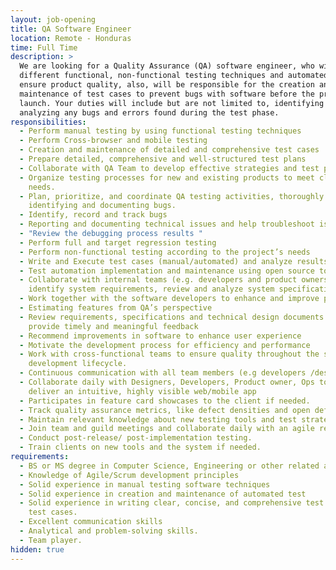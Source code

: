 ```yaml
---
layout: job-opening
title: QA Software Engineer
location: Remote - Honduras
time: Full Time
description: >
  We are looking for a Quality Assurance (QA) software engineer, who will manage
  different functional, non-functional testing techniques and automated tests to
  ensure product quality, also, will be responsible for the creation and
  maintenance of test cases to prevent bugs with software before the product
  launch. Your duties will include but are not limited to, identifying and
  analyzing any bugs and errors found during the test phase.
responsibilities:
  - Perform manual testing by using functional testing techniques
  - Perform Cross-browser and mobile testing
  - Creation and maintenance of detailed and comprehensive test cases
  - Prepare detailed, comprehensive and well-structured test plans
  - Collaborate with QA Team to develop effective strategies and test plans
  - Organize testing processes for new and existing products to meet client
    needs.
  - Plan, prioritize, and coordinate QA testing activities, thoroughly
    identifying and documenting bugs.
  - Identify, record and track bugs
  - Reporting and documenting technical issues and help troubleshoot issues
  - "Review the debugging process results "
  - Perform full and target regression testing
  - Perform non-functional testing according to the project’s needs
  - Write and Execute test cases (manual/automated) and analyze results
  - Test automation implementation and maintenance using open source tools
  - Collaborate with internal teams (e.g. developers and product owners) to
    identify system requirements, review and analyze system specifications
  - Work together with the software developers to enhance and improve programs
  - Estimating features from QA’s perspective
  - Review requirements, specifications and technical design documents to
    provide timely and meaningful feedback
  - Recommend improvements in software to enhance user experience
  - Motivate the development process for efficiency and performance
  - Work with cross-functional teams to ensure quality throughout the software
    development lifecycle.
  - Continuous communication with all team members (e.g developers /designers/BA)
  - Collaborate daily with Designers, Developers, Product owner, Ops to test and
    deliver an intuitive, highly visible web/mobile app
  - Participates in feature card showcases to the client if needed.
  - Track quality assurance metrics, like defect densities and open defect counts
  - Maintain relevant knowledge about new testing tools and test strategies
  - Join team and guild meetings and collaborate daily with an agile remote team.
  - Conduct post-release/ post-implementation testing.
  - Train clients on new tools and the system if needed.
requirements:
  - BS or MS degree in Computer Science, Engineering or other related areas
  - Knowledge of Agile/Scrum development principles
  - Solid experience in manual testing software techniques
  - Solid experience in creation and maintenance of automated test
  - Solid experience in writing clear, concise, and comprehensive test plans and
    test cases.
  - Excellent communication skills
  - Analytical and problem-solving skills.
  - Team player.
hidden: true
---
```

